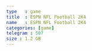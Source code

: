 ```yaml
---
type   : game
title  : ESPN NFL Football 2K4
name   : ESPN NFL Football 2K4
categories: [game]
telegram : 507
size : 1.2 GB
---
```


